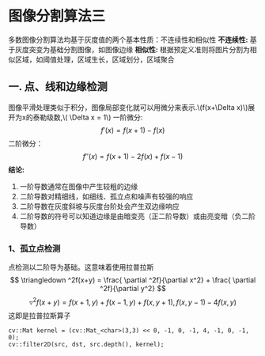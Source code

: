 # 图像分割算法三
多数图像分割算法均基于灰度值的两个基本性质：不连续性和相似性
**不连续性:** 基于灰度突变为基础分割图像，如图像边缘
**相似性:** 根据预定义准则将图片分割为相似区域，如阈值处理，区域生长，区域划分，区域聚合

## 一. 点、线和边缘检测
图像平滑处理类似于积分，图像局部变化就可以用微分来表示.\\(f(x+\Delta x)\\)展开为x的泰勒级数,\\( \Delta x = 1\\)
一阶微分: 
$$ f'(x) = f(x+1) - f(x)  $$
二阶微分：
$$  f''(x) = f(x+1) - 2f(x) + f(x-1) $$
**结论:**
1. 一阶导数通常在图像中产生较粗的边缘
2. 二阶导数对精细线，如细线、孤立点和噪声有较强的响应
3. 二阶导数在灰度斜坡与灰度台阶处会产生双边缘响应
4. 二阶导数的符号可以知道边缘是由暗变亮（正二阶导数）或由亮变暗（负二阶导数）

### 1、孤立点检测
点检测以二阶导为基础。这意味着使用拉普拉斯
$$ \triangledown ^2f(x+y) = \frac{ \partial ^2f}{\partial x^2} + \frac{ \partial ^2f}{\partial y^2} $$
$$ \triangledown ^2f(x+y) = f(x+1, y) + f(x-1, y) + f(x, y+1), f(x, y-1) - 4f(x, y) $$
这即是拉普拉斯算子
```
cv::Mat kernel = (cv::Mat_<char>(3,3) << 0, -1, 0, -1, 4, -1, 0, -1, 0);
cv::filter2D(src, dst, src.depth(), kernel);
```
